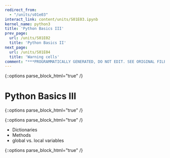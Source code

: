 ```yaml
---
redirect_from:
  - "/units/s01e03"
interact_link: content/units/S01E03.ipynb
kernel_name: python3
title: 'Python Basics III'
prev_page:
  url: /units/S01E02
  title: 'Python Basics II'
next_page:
  url: /units/S01E04
  title: 'Warning cells'
comment: "***PROGRAMMATICALLY GENERATED, DO NOT EDIT. SEE ORIGINAL FILES IN /content***"
---
```



{::options parse_block_html="true" /}

    
# Python Basics III


{::options parse_block_html="true" /}



{::options parse_block_html="true" /}

    

- Dictionaries
- Methods
- global vs. local variables



{::options parse_block_html="true" /}

